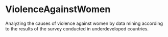 # ViolenceAgainstWomen
Analyzing the causes of violence against women by data mining according to the results of the survey conducted in underdeveloped countries.
